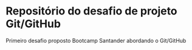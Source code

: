 # Repositório do desafio de projeto Git/GitHub
Primeiro desafio proposto Bootcamp Santander abordando o Git/GitHub
